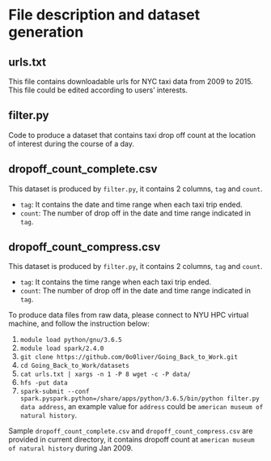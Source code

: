 # File description and dataset generation

## urls.txt
This file contains downloadable urls for NYC taxi data from 2009 to 2015. This file could be edited according to users’ interests. 

## filter.py
Code to produce a dataset that contains taxi drop off count at the location of interest during the course of a day. 

## dropoff_count_complete.csv
This dataset is produced by ```filter.py```, it contains 2 columns, ```tag``` and ```count```. 
* ```tag```: It contains the date and time range when each taxi trip ended. 
* ```count```: The number of drop off in the date and time range indicated in ```tag```.

## dropoff_count_compress.csv
This dataset is produced by ```filter.py```, it contains 2 columns, ```tag``` and ```count```. 
* ```tag```: It contains the time range when each taxi trip ended. 
* ```count```: The number of drop off in the date and time range indicated in ```tag```.


To produce data files from raw data, please connect to NYU HPC virtual machine, and follow the instruction below:
1. ```module load python/gnu/3.6.5```
2. ```module load spark/2.4.0```
3. ```git clone https://github.com/0o0liver/Going_Back_to_Work.git```
4. ```cd Going_Back_to_Work/datasets```
5. ```cat urls.txt | xargs -n 1 -P 8 wget -c -P data/```
6. ```hfs -put data```
7. ```spark-submit --conf spark.pyspark.python=/share/apps/python/3.6.5/bin/python filter.py data address```, an example value for ```address``` could be ```american museum of natural history```.

Sample ```dropoff_count_complete.csv``` and ```dropoff_count_compress.csv``` are provided in current directory, it contains dropoff count at ```american museum of natural history``` during Jan 2009.
